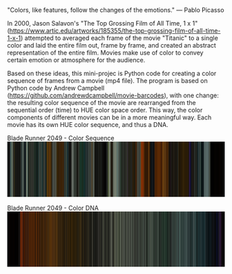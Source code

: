 "Colors, like features, follow the changes of the emotions." —  Pablo Picasso

In 2000, Jason Salavon's "The Top Grossing Film of All Time, 1 x 1"
(https://www.artic.edu/artworks/185355/the-top-grossing-film-of-all-time-1-x-1) attempted to averaged each frame of the movie "Titanic" to a single color and laid the entire film out, frame by frame, and created an abstract representation of the entire film. Movies make use of color to convey certain emotion or atmosphere for the audience. 

Based on these ideas, this mini-projec is Python code for creating a color sequence of frames from a movie (mp4 file). The program is based on Python code by Andrew Campbell (https://github.com/andrewdcampbell/movie-barcodes), with one change: the resulting color sequence of the movie are rearranged from the sequential order (time)  to HUE color space order. This way, the color components of different movies can be in a more meaningful way. Each movie has its own HUE color sequence, and thus a DNA. 


Blade Runner 2049 - Color Sequence
![alt text](https://raw.githubusercontent.com/choweric/movie-color-dna/main/blade_runner_2049_color_seq.jpg?token=GHSAT0AAAAAABZUD7TO6YP3BGFGTI5WP2RSY2BQUFA)

Blade Runner 2049 - Color DNA
![alt text](https://raw.githubusercontent.com/choweric/movie-color-dna/main/blade_runner_2049_dna.jpg?token=GHSAT0AAAAAABZUD7TP56SAFEKWJSEURXS2Y2BQVUQ)
